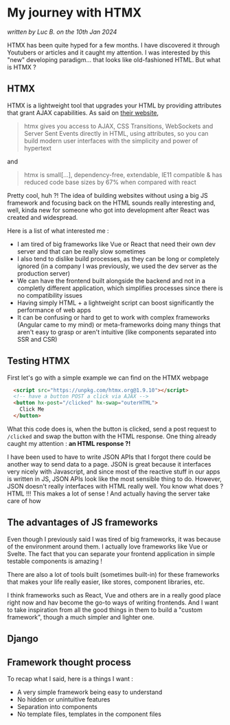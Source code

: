 # My journey with HTMX

*written by Luc B. on the 10th Jan 2024*

HTMX has been quite hyped for a few months.
I have discovered it through Youtubers or articles and it caught my attention.
I was interested by this "new" developing paradigm... that looks like old-fashioned HTML.
But what is HTMX ?

## HTMX

HTMX is a lightweight tool that upgrades your HTML by providing attributes that grant AJAX capabilities.
As said on [their website](https://htmx.org/),

> htmx gives you access to AJAX, CSS Transitions, WebSockets and Server Sent Events directly in HTML, using attributes, so you can build modern user interfaces with the simplicity and power of hypertext

and

> htmx is small[...], dependency-free, extendable, IE11 compatible & has reduced code base sizes by 67% when compared with react

Pretty cool, huh ?! The idea of building websites without using a big JS framework and focusing back on the HTML sounds really interesting and, well, kinda new for someone who got into development after React was created and widespread.

Here is a list of what interested me :

- I am tired of big frameworks like Vue or React that need their own dev server and that can be really slow sometimes
- I also tend to dislike build processes, as they can be long or completely ignored (in a company I was previously, we used the dev server as the production server)
- We can have the frontend built alongside the backend and not in a completly different application, which simplifies processes since there is no compatibility issues
- Having simply HTML + a lightweight script can boost significantly the performance of web apps
- It can be confusing or hard to get to work with complex frameworks (Angular came to my mind) or meta-frameworks doing many things that aren't easy to grasp or aren't intuitive (like components separated into SSR and CSR)

## Testing HTMX

First let's go with a simple example we can find on the HTMX webpage

```html
  <script src="https://unpkg.com/htmx.org@1.9.10"></script>
  <!-- have a button POST a click via AJAX -->
  <button hx-post="/clicked" hx-swap="outerHTML">
    Click Me
  </button>
```

What this code does is, when the button is clicked, send a post request to `/clicked` and swap the button with the HTML response. One thing already caught my attention : **an HTML response ?!**

I have been used to have to write JSON APIs that I forgot there could be another way to send data to a page. JSON is great because it interfaces very nicely with Javascript, and since most of the reactive stuff in our apps is written in JS, JSON APIs look like the most sensible thing to do. However, JSON doesn't really interfaces with HTML really well. You know what does ? HTML !!! This makes a lot of sense ! And actually having the server take care of how 


## The advantages of JS frameworks

Even though I previously said I was tired of big frameworks, it was because of the environment around them. I actually love frameworks like Vue or Svelte. The fact that you can separate your frontend application in simple testable components is amazing !

There are also a lot of tools built (sometimes built-in) for these frameworks that makes your life really easier, like stores, component libraries, etc.

I think frameworks such as React, Vue and others are in a really good place right now and hav become the go-to ways of writing frontends. And I want to take inspiration from all the good things in them to build a "custom framework", though a much simpler and lighter one.

## Django

## Framework thought process

To recap what I said, here is a things I want :

- A very simple framework being easy to understand
- No hidden or unintuitive features
- Separation into components
- No template files, templates in the component files
